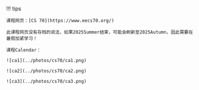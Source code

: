 !!! tips

    课程网页：[CS 70](https://www.eecs70.org/)

    此课程网页没有存档的说法，如果2025Summer结束，可能会刷新至2025Autumn，因此需要在暑假加紧学习！

    课程Calendar：

    ![ca1](../photos/cs70/ca1.png)

    ![ca2](../photos/cs70/ca2.png)

    ![ca3](../photos/cs70/ca3.png)
